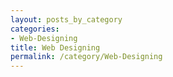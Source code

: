 ```yaml
---
layout: posts_by_category
categories: 
- Web-Designing
title: Web Designing
permalink: /category/Web-Designing
---
```

